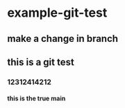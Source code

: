 # example-git-test
## make a change in branch
## this is a git test
### 12312414212
#### this is the true main